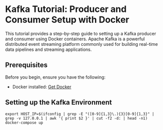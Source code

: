 # Kafka Tutorial: Producer and Consumer Setup with Docker

This tutorial provides a step-by-step guide to setting up a Kafka producer and consumer using Docker containers. Apache Kafka is a powerful distributed event streaming platform commonly used for building real-time data pipelines and streaming applications.

## Prerequisites

Before you begin, ensure you have the following:

- Docker installed: [Get Docker](https://www.docker.com/get-started)

## Setting up the Kafka Environment







```
export HOST_IP=$(ifconfig | grep -E "([0-9]{1,3}\.){3}[0-9]{1,3}" | grep -v 127.0.0.1 | awk '{ print $2 }' | cut -f2 -d: | head -n1)
docker-compose up
```
